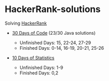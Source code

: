 ﻿# HackerRank-solutions

Solving [HackerRank](https://www.hackerrank.com/)

* [30 Days of Code](https://www.hackerrank.com/domains/tutorials/30-days-of-code) (23/30 Java solutions)
  * Unfinished Days: 15, 22-24, 27-29
  * Finished Days: 0-14, 16-19, 20-21, 25-26

* [10 Days of Statistics](https://www.hackerrank.com/domains/tutorials/10-days-of-statistics)
  * Unfinished Days: 1-9
  * Finished Days: 0,2